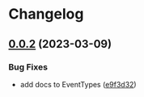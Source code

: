 # Changelog

## [0.0.2](https://github.com/open-feature/js-sdk/compare/shared-v0.0.1...shared-v0.0.2) (2023-03-09)


### Bug Fixes

* add docs to EventTypes ([e9f3d32](https://github.com/open-feature/js-sdk/commit/e9f3d3209da35f77a93d601fa74be2872d405c40))
